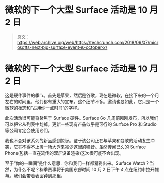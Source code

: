 # 微软的下一个大型 Surface 活动是 10 月 2 日 

> 原文：<https://web.archive.org/web/https://techcrunch.com/2018/09/07/microsofts-next-big-surface-event-is-october-2/>

# 微软的下一个大型 Surface 活动是 10 月 2 日

这是硬件事件的季节。首先是苹果，然后是谷歌，现在是微软，在接下来的一个月左右的时间里，他们都有重大的宣布。这个细节不多。邀请也是如此，它只是一个微软的标志和“占用你一点时间”的字样。

此次活动很可能将聚焦于 Surface 硬件。Surface Go 几周前刚刚发布，所以我们可以把它从列表中划掉。更新一些现有产品似乎是可行的 Surface Pro 和 Studio 等公司肯定会使用它们。

我也不会对该系列的新品感到惊讶。鉴于该公司正在与苹果和谷歌的活动发生冲突，它将不得不上演一场大秀来减少这里的噪音。虽然传闻已久的 Surface Phone(包括一直在流传的双屏设备渲染)这次很可能不会出现。

至于“你的一瞬间”是什么意思，你和我们一样都猜得出来。Surface Watch？当然，为什么不呢？秋季赛事将于美国东部时间 10 月 2 日下午 4 点在纽约市拉开帷幕。我们会带着表面钟到那里。